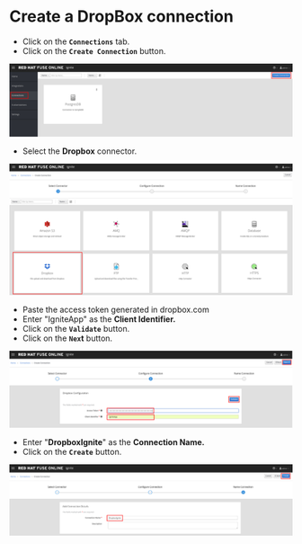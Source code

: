 # Create a DropBox connection

* Click on the **`Connections`** tab.
* Click on the **`Create Connection`** button.

![](../.gitbook/assets/image%20%2825%29.png)

* Select the **Dropbox** connector.

![](../.gitbook/assets/image%20%28101%29.png)

* Paste the access token generated in dropbox.com
* Enter "IgniteApp" as the **Client Identifier.**
* Click on the **`Validate`** button.
* Click on the **`Nex`t** button.

![](../.gitbook/assets/image%20%2812%29.png)

* Enter "**DropboxIgnite**" as the **Connection Name.**
* Click on the **`Create`** button.

![](../.gitbook/assets/image%20%28128%29.png)

